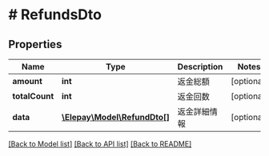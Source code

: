 # # RefundsDto

## Properties

Name | Type | Description | Notes
------------ | ------------- | ------------- | -------------
**amount** | **int** | 返金総額 | [optional]
**totalCount** | **int** | 返金回数 | [optional]
**data** | [**\Elepay\Model\RefundDto[]**](RefundDto.md) | 返金詳細情報 | [optional]

[[Back to Model list]](../../README.md#models) [[Back to API list]](../../README.md#endpoints) [[Back to README]](../../README.md)
